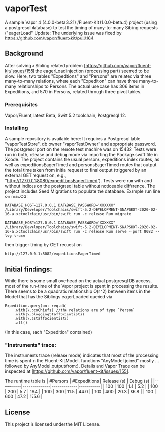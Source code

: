 # vaporTest

A sample Vapor 4 (4.0.0-beta.3.21) /Fluent-Kit (1.0.0-beta.4) project (using a postgresql database) to test the timing of many-to-many Sibling requests ("eagerLoad". 
Update: The underlying issue was fixed by https://github.com/vapor/fluent-kit/pull/164

## Background

After solving a Sibling related problem [https://github.com/vapor/fluent-kit/issues/155] the eagerLoad injection (processing part) seemed to be slow. Here, two tables "Expeditions" and "Persons" are related via three many-to-many relations, where each "Expedition" can have three many-to-many relationships to Persons. The actual use case has 306 items in Expeditions, and 570 in Persons, related through three pivot tables.

### Prerequisites

Vapor/Fluent, latest Beta, Swift 5.2 toolchain, Postgresql 12.

### Installing
A sample repository is available here:
It requires a Postgresql table "vaporTestStore", db owner "vaporTestOwner" and appropriate password. The postgresql port on the remote test machine was on 15432. Tests were run in both, release and debug mode via importing the Package.swift file in Xcode. The project contains the usual persons, expeditions index routes, as well as expeditionsEagerTimed and personsEagerTimed routes that output the total time taken from initial request to final output (triggered by an external GET request on, e.g., "http://127.0.0.1:8080/expeditionsEagerTimed"). Tests were run with and without indices on the postgresql table without noticeable difference. The project includes Seed Migrations to populate the database.
Example run line on macOS:
```
DATABASE_HOST=127.0.0.1 DATABASE_PASSWORD="XXXXXX" /Library/Developer/Toolchains/swift-5.2-DEVELOPMENT-SNAPSHOT-2020-02-16-a.xctoolchain/usr/bin/swift run -c release Run migrate

DATABASE_HOST=127.0.0.1 DATABASE_PASSWORD="XXXXXX" /Library/Developer/Toolchains/swift-5.2-DEVELOPMENT-SNAPSHOT-2020-02-16-a.xctoolchain/usr/bin/swift run -c release Run serve --port 8082 --log trace
```

then trigger timing by GET request on 
```
http://127.0.0.1:8082/expeditionsEagerTimed
```

## Initial findings:
While there is some small overhead on the actual postgresql DB access, most of the run-time of the Vapor project is spent in processing the results. There seems to be a quadratic relationship O(n^2) between items in the Model that has the Siblings eagerLoaded queried via
```
Expedition.query(on: req.db)
    .with(\.$coChiefs) //the relations are of type `Person`
    .with(\.$loggingStaffScientists)
    .with(\.$staffScientists)
    .all()
```
 (In this case, each "Expedition" contained)

### "Instruments" trace:
The instruments trace (release mode) indicates that most of the processing time is spent in the Fluent-Kit.Model. functions "AnyModel.joined"  mostly ... followed by AnyModel.output(from:).
Details and Vapor Trace can be inspected at [https://github.com/vapor/fluent-kit/issues/155].

The runtime table is
| #Persons | #Expeditions | Release (s) | Debug (s) |
|----------|--------------|-------------|-----------|
| 100      | 100          | 1.4         | 5.2       |
| 100      | 200          | 5.7         | 19.4      |
| 100      | 300          | 11.5        | 44.0      |
| 100      | 400          | 20.3        | 86.8      |
| 100      | 600          | 47.2        | 175.6     |

## License
This project is licensed under the MIT License.
